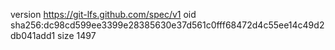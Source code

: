 version https://git-lfs.github.com/spec/v1
oid sha256:dc98cd599ee3399e28385630e37d561c0fff68472d4c55ee14c49d2db041add1
size 1497
